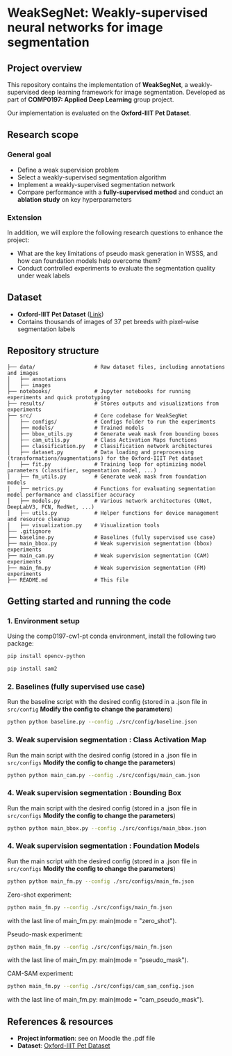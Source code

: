 # WeakSegNet: Weakly-supervised neural networks for image segmentation

## Project overview
This repository contains the implementation of **WeakSegNet**, a weakly-supervised deep learning framework for image segmentation. Developed as part of **COMP0197: Applied Deep Learning** group project.

Our implementation is evaluated on the **Oxford-IIIT Pet Dataset**.

## Research scope
### General goal
- Define a weak supervision problem
- Select a weakly-supervised segmentation algorithm
- Implement a weakly-supervised segmentation network
- Compare performance with a **fully-supervised method** and conduct an **ablation study** on key hyperparameters

### Extension
In addition, we will explore the following research questions to enhance the project:
- What are the key limitations of pseudo mask generation in WSSS, and how can foundation models help overcome them?
- Conduct controlled experiments to evaluate the segmentation quality under weak labels

## Dataset
- **Oxford-IIIT Pet Dataset** ([Link](https://www.robots.ox.ac.uk/~vgg/data/pets/))
- Contains thousands of images of 37 pet breeds with pixel-wise segmentation labels

## Repository structure
```
├── data/                   # Raw dataset files, including annotations and images
│   ├── annotations   
│   ├── images
├── notebooks/              # Jupyter notebooks for running experiments and quick prototyping
├── results/                # Stores outputs and visualizations from experiments
├── src/                    # Core codebase for WeakSegNet
│   ├── configs/            # Configs folder to run the experiments
│   ├── models/             # Trained models
│   ├── bbox_utils.py       # Generate weak mask from bounding boxes
│   ├── cam_utils.py        # Class Activation Maps functions
│   ├── classification.py   # Classification network architectures
│   ├── dataset.py          # Data loading and preprocessing (transformations/augmentations) for the Oxford-IIIT Pet dataset
│   ├── fit.py              # Training loop for optimizing model parameters (classifier, segmentation model, ...)
│   ├── fm_utils.py         # Generate weak mask from foundation models
│   ├── metrics.py          # Functions for evaluating segmentation model performance and classifier accuracy
│   ├── models.py           # Various network architectures (UNet, DeepLabV3, FCN, RedNet, ...)
│   ├── utils.py            # Helper functions for device management and resource cleanup
│   ├── visualization.py    # Visualization tools
├── .gitignore
├── baseline.py             # Baselines (fully supervised use case)
├── main_bbox.py            # Weak supervision segmentation (bbox) experiments
├── main_cam.py             # Weak supervision segmentation (CAM) experiments
├── main_fm.py              # Weak supervision segmentation (FM) experiments
├── README.md               # This file
```

## Getting started and running the code

### 1️. Environment setup
Using the comp0197-cw1-pt conda environment, install the following two package: 
```sh
pip install opencv-python
```
```sh
pip install sam2
```

### 2. Baselines (fully supervised use case)
Run the baseline script with the desired config (stored in a .json file in ```src/config``` **Modify the config to change the parameters**)
```sh
python python baseline.py --config ./src/config/baseline.json
```

### 3. Weak supervision segmentation : Class Activation Map
Run the main script with the desired config (stored in a .json file in ```src/configs``` **Modify the config to change the parameters**)
```sh
python python main_cam.py --config ./src/configs/main_cam.json
```

### 4. Weak supervision segmentation : Bounding Box
Run the main script with the desired config (stored in a .json file in ```src/configs``` **Modify the config to change the parameters**)
```sh
python python main_bbox.py --config ./src/configs/main_bbox.json
```

### 4. Weak supervision segmentation : Foundation Models
Run the main script with the desired config (stored in a .json file in ```src/configs``` **Modify the config to change the parameters**)
```sh
python python main_fm.py --config ./src/configs/main_fm.json
```

Zero-shot experiment: 
```sh
python main_fm.py --config ./src/configs/main_fm.json
```
with the last line of main_fm.py: main(mode = "zero_shot").

Pseudo-mask experiment:
```sh
python main_fm.py --config ./src/configs/main_fm.json
```
with the last line of main_fm.py: main(mode = "pseudo_mask").

CAM-SAM experiment:
```sh
python main_fm.py --config ./src/configs/cam_sam_config.json
```
with the last line of main_fm.py: main(mode = "cam_pseudo_mask").


## References & resources
- **Project information**: see on Moodle the .pdf file
- **Dataset**: [Oxford-IIIT Pet Dataset](https://www.robots.ox.ac.uk/~vgg/data/pets/)
